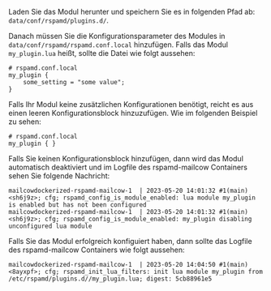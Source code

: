 Laden Sie das Modul herunter und speichern Sie es in folgenden Pfad ab: `data/conf/rspamd/plugins.d/`.

Danach müssen Sie die Konfigurationsparameter des Modules in `data/conf/rspamd/rspamd.conf.local` hinzufügen.
Falls das Modul `my_plugin.lua` heißt, sollte die Datei wie folgt aussehen:

```
# rspamd.conf.local
my_plugin {
    some_setting = "some value";
}
```

Falls Ihr Modul keine zusätzlichen Konfigurationen benötigt, reicht es aus einen leeren Konfigurationsblock hinzuzufügen. Wie im folgenden Beispiel zu sehen:

```
# rspamd.conf.local
my_plugin { }
```

Falls Sie keinen Konfigurationsblock hinzufügen, dann wird das Modul automatisch deaktiviert und im Logfile des rspamd-mailcow Containers sehen Sie folgende Nachricht:

```
mailcowdockerized-rspamd-mailcow-1  | 2023-05-20 14:01:32 #1(main) <sh6j9z>; cfg; rspamd_config_is_module_enabled: lua module my_plugin is enabled but has not been configured
mailcowdockerized-rspamd-mailcow-1  | 2023-05-20 14:01:32 #1(main) <sh6j9z>; cfg; rspamd_config_is_module_enabled: my_plugin disabling unconfigured lua module
```

Falls Sie das Modul erfolgreich konfiguiert haben, dann sollte das Logfile des rspamd-mailcow Containers wie folgt aussehen:

```
mailcowdockerized-rspamd-mailcow-1  | 2023-05-20 14:04:50 #1(main) <8ayxpf>; cfg; rspamd_init_lua_filters: init lua module my_plugin from /etc/rspamd/plugins.d//my_plugin.lua; digest: 5cb88961e5
```